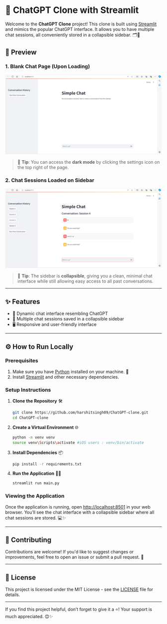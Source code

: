 
# 🤖 ChatGPT Clone with Streamlit

Welcome to the **ChatGPT Clone** project! This clone is built using [Streamlit](https://streamlit.io/) and mimics the popular ChatGPT interface. It allows you to have multiple chat sessions, all conveniently stored in a collapsible sidebar. 🗂️💬

## 🚀 Preview

### 1. Blank Chat Page (Upon Loading)
![Blank Chat Page](images/image1.png)

> 📝 **Tip**: You can access the **dark mode** by clicking the settings icon on the top right of the page.

### 2. Chat Sessions Loaded on Sidebar
![Chat Sessions Loaded](images/image2.png)

> 📝 **Tip**: The sidebar is **collapsible**, giving you a clean, minimal chat interface while still allowing easy access to all past conversations.

---

## ✨ Features

- 🧠 Dynamic chat interface resembling ChatGPT
- 📂 Multiple chat sessions saved in a collapsible sidebar
- 🖥️ Responsive and user-friendly interface

---

## ⚙️ How to Run Locally

### Prerequisites

1. Make sure you have [Python](https://www.python.org/downloads/) installed on your machine. 🐍
2. Install [Streamlit](https://streamlit.io/) and other necessary dependencies.

### Setup Instructions

1. **Clone the Repository** 🛠️
   ```bash
   git clone https://github.com/harshitsingh09/ChatGPT-clone.git
   cd ChatGPT-clone
   ```

2. **Create a Virtual Environment** 🌐
   ```bash
   python -m venv venv
   source venv\Scripts\activate #iOS users : venv/bin/activate
   ```

3. **Install Dependencies** 📦
   ```bash
   pip install -r requirements.txt
   ```

4. **Run the Application** 🏃‍♂️
   ```bash
   streamlit run main.py
   ```

### Viewing the Application

Once the application is running, open [http://localhost:8501](http://localhost:8501) in your web browser. You’ll see the chat interface with a collapsible sidebar where all chat sessions are stored. 💻✨

---

## 🤝 Contributing

Contributions are welcome! If you'd like to suggest changes or improvements, feel free to open an issue or submit a pull request. 🚀

---

## 📜 License

This project is licensed under the MIT License - see the [LICENSE](LICENSE) file for details.

---

If you find this project helpful, don’t forget to give it a ⭐️! Your support is much appreciated. 😊✨
